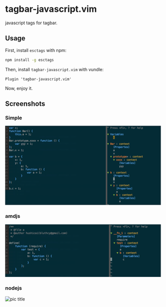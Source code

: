 # tagbar-javascript.vim

javascript tags for tagbar.

## Usage

First, install `esctags` with npm:

```bash
npm install -g esctags
```

Then, install `tagbar-javascript.vim` with vundle:

```vim
Plugin 'tagbar-javascript.vim'
```

Now, enjoy it.

## Screenshots

### Simple

![](./screenshots/simple.png)

### amdjs

![](./screenshots/amd.png)

### nodejs

![](path "pic title")
